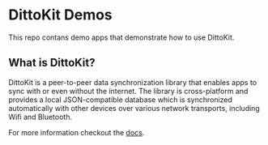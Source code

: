 # DittoKit Demos

This repo contans demo apps that demonstrate how to use DittoKit.

## What is DittoKit?
DittoKit is a peer-to-peer data synchronization library that enables apps to sync with or even without the internet. The library is cross-platform and provides a local JSON-compatible database which is synchronized automatically with other devices over various network transports, including Wifi and Bluetooth. 

For more information checkout the [docs](https://docs.ditto.live).
